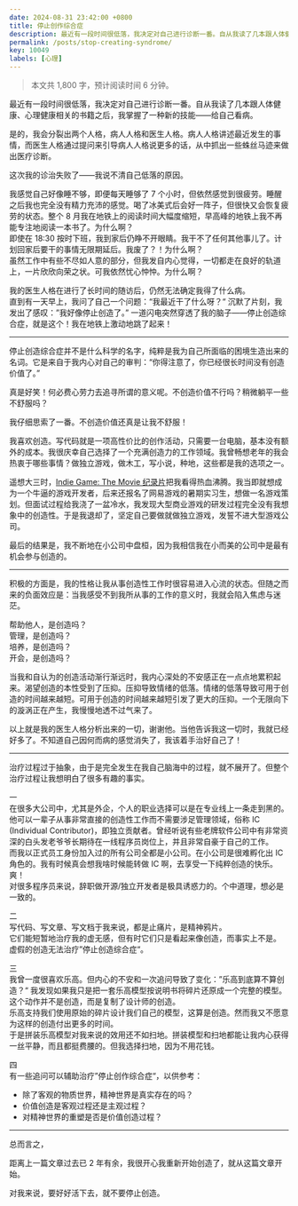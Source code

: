 ```yaml
---
date: 2024-08-31 23:42:00 +0800
title: 停止创作综合症
description: 最近有一段时间很低落，我决定对自己进行诊断一番。自从我读了几本跟人体健康、心理健康相关的书籍之后，我掌握了一种新的技能——给自己看病。是的，我会分裂出两个人格，病人人格和医生人格。病人人格讲述最近发生的事情，而医生人格通过提问来引导病人人格说更多的话，从中抓出一些蛛丝马迹来做出医疗诊断。
permalink: /posts/stop-creating-syndrome/
key: 10049
labels: [心理]
---
```



> 本文共 1,800 字，预计阅读时间 6 分钟。

最近有一段时间很低落，我决定对自己进行诊断一番。自从我读了几本跟人体健康、心理健康相关的书籍之后，我掌握了一种新的技能——给自己看病。

是的，我会分裂出两个人格，病人人格和医生人格。病人人格讲述最近发生的事情，而医生人格通过提问来引导病人人格说更多的话，从中抓出一些蛛丝马迹来做出医疗诊断。

这次我的诊治失败了——我说不清自己低落的原因。

我感觉自己好像睡不够，即便每天睡够了 7 个小时，但依然感觉到很疲劳。睡醒之后我也完全没有精力充沛的感觉。喝了冰美式后会好一阵子，但很快又会恢复疲劳的状态。整个 8 月我在地铁上的阅读时间大幅度缩短，早高峰的地铁上我不再能专注地阅读一本书了。为什么啊？<br/>
即使在 18:30 按时下班，我到家后仍睁不开眼睛。我干不了任何其他事儿了。计划回家后要干的事情无限期延后。我废了？！为什么啊？<br/>
虽然工作中有些不尽如人意的部分，但我发自内心觉得，一切都走在良好的轨道上，一片欣欣向荣之状。可我依然忧心忡忡。为什么啊？<br/>

我的医生人格在进行了长时间的随访后，仍然无法确定我得了什么病。<br/>
直到有一天早上，我问了自己一个问题：“我最近干了什么呀？“ 沉默了片刻，我发出了感叹：”我好像停止创造了。” 一道闪电突然穿透了我的脑子——停止创造综合症，就是这个！我在地铁上激动地跳了起来！

---

停止创造综合症并不是什么科学的名字，纯粹是我为自己所面临的困境生造出来的名词。它是来自于我内心对自己的审判：“你得注意了，你已经很长时间没有创造价值了。”

真是好笑！何必费心劳力去追寻所谓的意义呢。不创造价值不行吗？稍微躺平一些不舒服吗？

我仔细思索了一番。不创造价值还真是让我不舒服！

我喜欢创造。写代码就是一项高性价比的创作活动，只需要一台电脑，基本没有额外的成本。我很庆幸自己选择了一个充满创造力的工作领域。我曾畅想老年的我会热衷于哪些事情？做独立游戏，做木工，写小说，种地，这些都是我的选项之一。

遥想大三时，[Indie Game: The Movie 纪录片](https://www.bilibili.com/video/BV1QW411E7W5/?spm_id_from=333.337.search-card.all.click&vd_source=64f079cab7d60162f3c7a4f9a51c6f06)把我看得热血沸腾。我当即就想成为一个牛逼的游戏开发者，后来还报名了网易游戏的暑期实习生，想做一名游戏策划。但面试过程给我浇了一盆冷水，我发现大型商业游戏的研发过程完全没有我想象中的创造性。于是我退却了，坚定自己要做就做独立游戏，发誓不进大型游戏公司。

最后的结果是，我不断地在小公司中盘桓，因为我相信我在小而美的公司中是最有机会参与创造的。

---

积极的方面是，我的性格让我从事创造性工作时很容易进入心流的状态。但随之而来的负面效应是：当我感受不到我所从事的工作的意义时，我就会陷入焦虑与迷茫。

帮助他人，是创造吗？<br/>
管理，是创造吗？<br/>
培养，是创造吗？<br/>
开会，是创造吗？

当我和自认为的创造活动渐行渐远时，我内心深处的不安感正在一点点地累积起来。渴望创造的本性受到了压抑。压抑导致情绪的低落。情绪的低落导致可用于创造的时间越来越短。可用于创造的时间越来越短引发了更大的压抑。一个无限向下的漩涡正在产生，我慢慢地透不过气来了。

以上就是我的医生人格分析出来的一切，谢谢他。当他告诉我这一切时，我就已经好多了。不知道自己因何而病的感觉消失了，我该着手治好自己了！

---

治疗过程过于抽象，由于是完全发生在我自己脑海中的过程，就不展开了。但整个治疗过程让我想明白了很多有趣的事实。

一<br/>
在很多大公司中，尤其是外企，个人的职业选择可以是在专业线上一条走到黑的。他可以一辈子从事非常直接的创造性工作而不需要涉足管理领域，俗称 IC (Individual Contributor)，即独立贡献者。曾经听说有些老牌软件公司中有非常资深的白头发老爷爷长期待在一线程序员岗位上，并且非常自豪于自己的工作。<br/>
而我以正式员工身份加入过的所有公司全都是小公司。在小公司是很难孵化出 IC 角色的。我有时候真会想我啥时候能转做 IC 啊，去享受一下纯粹创造的快乐。爽！<br/>
对很多程序员来说，辞职做开源/独立开发者是极具诱惑力的。个中道理，想必是一致的。

二<br/>
写代码、写文章、写文档于我来说，都是止痛片，是精神鸦片。<br/>
它们能短暂地治疗我的虚无感，但有时它们只是看起来像创造，而事实上不是。<br/>
虚假的创造无法治疗”停止创造综合症“。

三<br/>
我曾一度很喜欢乐高。但内心的不安和一次追问导致了变化：”乐高到底算不算创造？“ 我发现如果我只是把一套乐高模型按说明书将碎片还原成一个完整的模型。这个动作并不是创造，而是复制了设计师的创造。<br/>
乐高支持我们使用原始的碎片设计我们自己的模型，这算是创造。然而我又不愿意为这样的创造付出更多的时间。<br/>
于是拼装乐高模型对我来说的效用还不如扫地。拼装模型和扫地都能让我内心获得一丝平静，而且都挺费腰的。但我选择扫地，因为不用花钱。

四<br/>
有一些追问可以辅助治疗”停止创作综合症“，以供参考：
- 除了客观的物质世界，精神世界是真实存在的吗？
- 价值创造是客观过程还是主观过程？
- 对精神世界的重塑是否是价值创造过程？

---

总而言之，

距离上一篇文章过去已 2 年有余，我很开心我重新开始创造了，就从这篇文章开始。

对我来说，要好好活下去，就不要停止创造。
